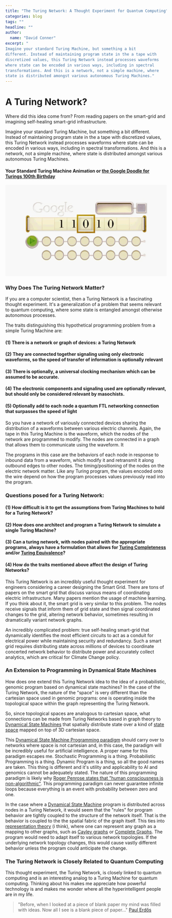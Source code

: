 ```yaml
---
title: "The Turing Network: A Thought Experiment for Quantum Computing"
categories: blog
tags: ""
headline: ""
author:
  name: "David Conner"
excerpt: "
Imagine your standard Turing Machine, but something a bit
different. Instead of maintaining program state in the a tape with
discretized values, this Turing Network instead processes waveforms
where state can be encoded in various ways, including in spectral
transformations. And this is a network, not a simple machine, where
state is distributed amongst various autonomous Turing Machines."
---
```


# A Turing Network?

Where did this idea come from? From reading papers on the smart-grid
and imagining self-healing smart-grid infrastructure.

Imagine your standard Turing Machine, but something a bit
different. Instead of maintaining program state in the a tape with
discretized values, this Turing Network instead processes waveforms
where state can be encoded in various ways, including in spectral
transformations. And this is a network, not a simple machine, where
state is distributed amongst various autonomous Turing Machines.

#### Your Standard Turing Machine Animation or [the Google Doodle for Turings 100th Birthday](https://www.google.com/doodles/alan-turings-100th-birthday)

![A Turing Machine](/img/posts/2017-02-27-the-turing-network-a-thought-experiment-for-quantum-computing/turing-machine.gif)

### Why Does The Turing Network Matter?

If you are a computer scientist, then a Turing Network is a
fascinating thought experiment. It's a generalization of a problem
that seems relevant to quantum computing, where some state is
entangled amongst otherwise autonomous processes.

The traits distinguishing this hypothetical programming problem
from a simple Turing Machine are:

#### (1) There is a network or graph of devices: a Turing Network

#### (2) They are connected together signaling using only electronic waveforms, so the speed of transfer of information is optionally relevant

#### (3) There is optionally, a universal clocking mechanism which can be assumed to be accurate.

#### (4) The electronic components and signaling used are optionally relevant, but should only be considered relevant by masochists.

#### (5) Optionally add to each node a quantum FTL networking connection that surpasses the speed of light

So you have a network of variously connected devices sharing the
distribution of a waveforms between various electric channels. Again,
the tape in this Turing Machine is the waveform, which the nodes of
the network are programmed to modify. The nodes are connected in a
graph that allows them to communicate using the waveform. It

The programs in this case are the behaviors of each node in response
to inbound data from a waveform, which modify it and retransmit it
along outbound edges to other nodes. The timing/positioning of the
nodes on the electric network matter. Like any Turing program, the
values encoded onto the wire depend on how the program processes
values previously read into the program.

### Questions posed for a Turing Network:

#### (1) How difficult is it to get the assumptions from Turing Machines to hold for a Turing Network?

#### (2) How does one architect and program a Turing Network to simulate a single Turing Machine?

#### (3) Can a turing network, with nodes paired with the appropriate programs, always have a formulation that allows for [Turing Completeness]() and/or [Turing Equivalence]()?

#### (4) How do the traits mentioned above affect the design of Turing Networks?

This Turing Network is an incredibly useful thought experiment for
engineers considering a career designing the Smart Grid. There are
tons of papers on the smart grid that discuss various means of
coordinating electric infrastructure. Many papers mention the usage of
machine learning. If you think about it, the smart grid is very
similar to this problem. The nodes receive signals that inform them of
grid state and then signal coordinated changes to the grid, altering
network behavior, sometimes resulting in dramatically variant network
graphs.

An incredibly complicated problem: true self-healing smart-grid that
dynamically identifies the most efficient circuits to act as a conduit
for electrical power while maintaining security and redundancy.  Such
a smart grid requires distributing state across millions of devices to
coordinate concerted network behavior to distribute power and
accurately collect analytics, which are critical for Climate Change
policy.

### An Extension to Programming in Dynamical State Machines

How does one extend this Turing Network idea to the idea of a
probabilistic, genomic program based on dynamical state machines? In
the case of the Turing Network, the nature of the "space" is very
different than the cartesian space used in genomic programs: one is
operating inside the topological space within the graph representing
the Turing Network.

So, since topological spaces are analogous to cartesian space, what
connections can be made from Turing Networks based in graph theory to
[Dynamical State Machines](https://www.google.com/404.html) that
spatially distribute state over a kind of
[state space](https://en.wikipedia.org/wiki/Stochastic_process#State_space)
mapped on top of 3D cartesian space.

This
[Dynamical State Machine Programming paradigm](https://www.google.com/404.html)
should carry over to networks where space is not cartesian and, in
this case, the paradigm will be incredibly useful for artificial
intelligence. A proper name for this paradigm escapes me. Stochastic
Programming is a thing. Probabilistic Programming is a thing. Dynamic
Program is a thing, so all the good names are taken. This thing is
different and it's utility and applicability to AI and genomics cannot
be adequately stated. The nature of this programming paradigm is
likely why
[Roger Penrose states that "human consciousness is non-algorithmic"](https://en.wikipedia.org/wiki/The_Emperor%27s_New_Mind). This
programming paradigm can never guarantee infinite loops because
everything is an event with probability between zero and one.

In the case where a
[Dynamical State Machine](https://www.google.com/404.html) program is
distributed across nodes in a Turing Network, it would seem that the
"rules" for program behavior are tightly coupled to the structure of
the network itself. That is the behavior is coupled to the the spatial
fabric of the graph itself. This ties into
[representation theory](https://en.wikipedia.org/wiki/Representation_theory)
(i think), where one can represent any graph as a mapping to other
graphs, such as
[Cayley graphs](http://mathworld.wolfram.com/CayleyGraph.html) or
[Complete Graphs](https://en.wikipedia.org/wiki/Complete_graph). The
program would need to adapt itself to various network topologies. If
the underlying network topology changes, this would cause vastly
different behavior unless the program could anticipate the change.

### The Turing Network is Closely Related to Quantum Computing

This thought experiment, the Turing Network, is closely linked to
quantum computing and is an interesting analog to a Turing Machine for
quantum computing. Thinking about his makes me appreciate how powerful
technology is and makes me wonder where all the hyperintelligent
people are in my life.

> "Before, when I looked at a piece of blank paper my mind was filled
> with ideas. Now all I see is a blank piece of paper..."
> [Paul Erdős](https://www.quora.com/Was-Paul-Erdos-addicted-to-amphetamines)
